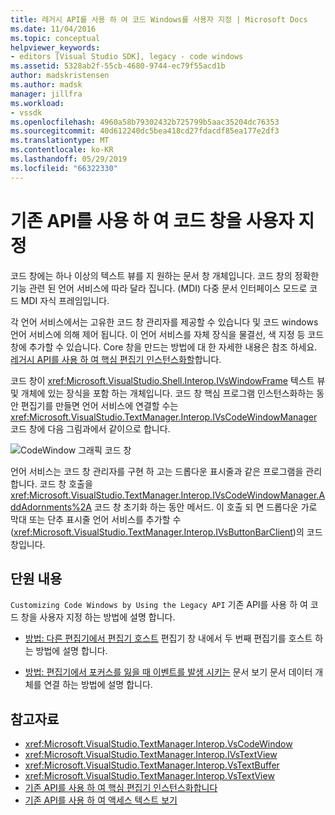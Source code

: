 ```yaml
---
title: 레거시 API를 사용 하 여 코드 Windows를 사용자 지정 | Microsoft Docs
ms.date: 11/04/2016
ms.topic: conceptual
helpviewer_keywords:
- editors [Visual Studio SDK], legacy - code windows
ms.assetid: 5328ab2f-55cb-4680-9744-ec79f55acd1b
author: madskristensen
ms.author: madsk
manager: jillfra
ms.workload:
- vssdk
ms.openlocfilehash: 4960a58b79302432b725799b5aac35204dc76353
ms.sourcegitcommit: 40d612240dc5bea418cd27fdacdf85ea177e2df3
ms.translationtype: MT
ms.contentlocale: ko-KR
ms.lasthandoff: 05/29/2019
ms.locfileid: "66322330"
---
```

# <a name="customize-code-windows-by-using-the-legacy-api"></a>기존 API를 사용 하 여 코드 창을 사용자 지정
코드 창에는 하나 이상의 텍스트 뷰를 지 원하는 문서 창 개체입니다. 코드 창의 정확한 기능 관련 된 언어 서비스에 따라 달라 집니다. (MDI) 다중 문서 인터페이스 모드로 코드 MDI 자식 프레임입니다.

 각 언어 서비스에서는 고유한 코드 창 관리자를 제공할 수 있습니다 및 코드 windows 언어 서비스에 의해 제어 됩니다. 이 언어 서비스를 자체 장식을 물결선, 색 지정 등 코드 창에 추가할 수 있습니다. Core 창을 만드는 방법에 대 한 자세한 내용은 참조 하세요. [레거시 API를 사용 하 여 핵심 편집기 인스턴스화할](../extensibility/instantiating-the-core-editor-by-using-the-legacy-api.md)합니다.

 코드 창이 <xref:Microsoft.VisualStudio.Shell.Interop.IVsWindowFrame> 텍스트 뷰 및 개체에 있는 장식을 포함 하는 개체입니다. 코드 창 핵심 프로그램 인스턴스화하는 동안 편집기를 만들면 언어 서비스에 연결할 수는 <xref:Microsoft.VisualStudio.TextManager.Interop.IVsCodeWindowManager> 코드 창에 다음 그림과에서 같이으로 합니다.

 ![CodeWindow 그래픽](../extensibility/media/vscodewindow.gif "vscodewindow") 코드 창

 언어 서비스는 코드 창 관리자를 구현 하 고는 드롭다운 표시줄과 같은 프로그램을 관리 합니다. 코드 창 호출을 <xref:Microsoft.VisualStudio.TextManager.Interop.IVsCodeWindowManager.AddAdornments%2A> 코드 창 초기화 하는 동안 메서드. 이 호출 되 면 드롭다운 가로 막대 또는 단추 표시줄 언어 서비스를 추가할 수 (<xref:Microsoft.VisualStudio.TextManager.Interop.IVsButtonBarClient>)의 코드 창입니다.

## <a name="in-this-section"></a>단원 내용
 `Customizing Code Windows by Using the Legacy API` 기존 API를 사용 하 여 코드 창을 사용자 지정 하는 방법에 설명 합니다.

- [방법: 다른 편집기에서 편집기 호스트](../extensibility/how-to-host-an-editor-in-another-editor.md) 편집기 창 내에서 두 번째 편집기를 호스트 하는 방법에 설명 합니다.

- [방법: 편집기에서 포커스를 잃을 때 이벤트를 발생 시키는](../extensibility/how-to-fire-events-when-the-editor-loses-focus.md) 문서 보기 문서 데이터 개체를 연결 하는 방법에 설명 합니다.

## <a name="see-also"></a>참고자료
- <xref:Microsoft.VisualStudio.TextManager.Interop.VsCodeWindow>
- <xref:Microsoft.VisualStudio.TextManager.Interop.IVsTextView>
- <xref:Microsoft.VisualStudio.TextManager.Interop.VsTextBuffer>
- <xref:Microsoft.VisualStudio.TextManager.Interop.VsTextView>
- [기존 API를 사용 하 여 핵심 편집기 인스턴스화합니다](../extensibility/instantiating-the-core-editor-by-using-the-legacy-api.md)
- [기존 API를 사용 하 여 액세스 텍스트 보기](../extensibility/accessing-thetext-view-by-using-the-legacy-api.md)